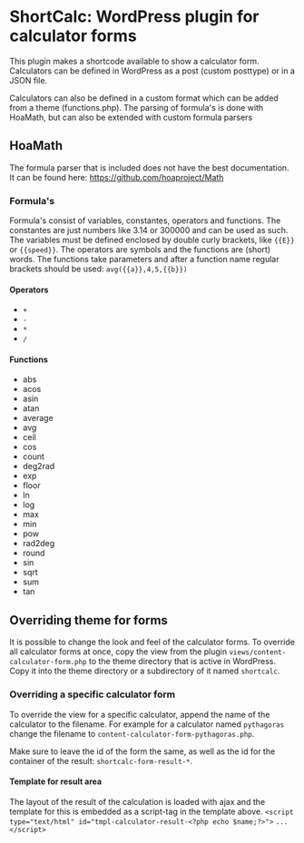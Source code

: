 # ShortCalc: WordPress plugin for calculator forms

This plugin makes a shortcode available to show a calculator
form. Calculators can be defined in WordPress as a post (custom
posttype) or in a JSON file.

Calculators can also be defined in a custom format which can be
added from a theme (functions.php). The parsing of formula's is
done with HoaMath, but can also be extended with custom formula
parsers

## HoaMath
The formula parser that is included does not have the best documentation.
It can be found here: https://github.com/hoaproject/Math

### Formula's
Formula's consist of variables, constantes, operators and functions. The
constantes are just numbers like 3.14 or 300000 and can be used as such.
The variables must be defined enclosed by double curly brackets, like `{{E}}`
or `{{speed}}`. The operators are symbols and the functions are (short) words.
The functions take parameters and after a function name regular brackets should
be used: `avg({{a}},4,5,{{b}})`

#### Operators
* `+`
* `-`
* `*`
* `/`

#### Functions
* abs
* acos
* asin
* atan
* average
* avg
* ceil
* cos
* count
* deg2rad
* exp
* floor
* ln
* log
* max
* min
* pow
* rad2deg
* round
* sin
* sqrt
* sum
* tan

## Overriding theme for forms
It is possible to change the look and feel of the calculator forms.
To override all calculator forms at once, copy the view from the plugin
`views/content-calculator-form.php` to the theme directory that is
active in WordPress. Copy it into the theme directory or a subdirectory
of it named `shortcalc`.

### Overriding a specific calculator form
To override the view for a specific calculator, append the name of the
calculator to the filename. For example for a calculator named `pythagoras`
change the filename to `content-calculator-form-pythagoras.php`.

Make sure to leave the id of the form the same, as well as the id for the
container of the result: `shortcalc-form-result-*`.

#### Template for result area
The layout of the result of the calculation is loaded with ajax and the
template for this is embedded as a script-tag in the template above.
````<script type="text/html" id="tmpl-calculator-result-<?php echo $name;?>">````
````...````
````</script>````